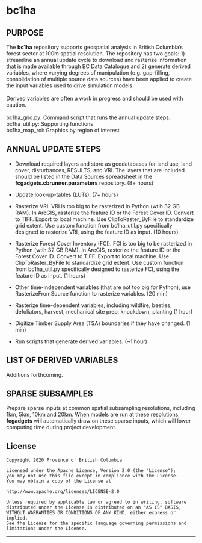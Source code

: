 # bc1ha
## PURPOSE
The **bc1ha** repository supports geospatial analysis in British Columbia’s forest sector at 100m spatial resolution. The repository has two goals: 1) streamline an annual update cycle to download and 
rasterize information that is made available through BC Data Catalogue and 2) generate derived variables, where varying degrees of manipulation (e.g. gap-filling, consolidation of multiple source data sources) 
have been applied to create the input variables used to drive simulation models. 
<br><br>
Derived variables are often a work in progress and should be used with caution.
<br><br>
bc1ha_grid.py: Command script that runs the annual update steps.
<br>
bc1ha_util.py: Supporting functions
<br>
bc1ha_map_roi: Graphics by region of interest

## ANNUAL UPDATE STEPS
- Download required layers and store as geodatabases for land use, land cover, disturbances, RESULTS, and VRI. The layers that are included should be listed in the Data Sources spreadsheet in the **fcgadgets.cbrunner.parameters** repository. (8+ hours)

- Update look-up-tables (LUTs). (7+ hours)

- Rasterize VRI. VRI is too big to be rasterized in Python (wtih 32 GB RAM). In ArcGIS, rasterize the feature ID or the Forest Cover ID. Convert to TIFF. Export to local machine. 
Use ClipToRaster_ByFile to standardize grid extent. Use custom function from bc1ha_util.py specifically designed to rasterize VRI, using the feature ID as input. (10 hours)

- Rasterize Forest Cover Inventory (FCI). FCI is too big to be rasterized in Python (wtih 32 GB RAM). In ArcGIS, rasterize the feature ID or the Forest Cover ID. Convert to TIFF. Export to local machine. 
Use ClipToRaster_ByFile to standardize grid extent. Use custom function from bc1ha_util.py specifically designed to rasterize FCI, using the feature ID as input. (1 hours)

- Other time-independent variables (that are not too big for Python), use RasterizeFromSource function to rasterize variables. (20 min)

- Rasterize time-dependent variables, including wildfire, beetles, defoliators, harvest, mechanical site prep, knockdown, planting (1 hour)

- Digitize Timber Supply Area (TSA) boundaries if they have changed. (1 min)

- Run scripts that generate derived variables. (~1 hour)

## LIST OF DERIVED VARIABLES
Additions forthcoming.

## SPARSE SUBSAMPLES
Prepare sparse inputs at common spatial subsampling resolutions, including 1km, 5km, 10km and 20km. When models are run at these resolutions, **fcgadgets** will automatically draw on these sparse inputs, which will 
lower computing time during project development.

## License

    Copyright 2020 Province of British Columbia

    Licensed under the Apache License, Version 2.0 (the "License");
    you may not use this file except in compliance with the License.
    You may obtain a copy of the License at

    http://www.apache.org/licenses/LICENSE-2.0

    Unless required by applicable law or agreed to in writing, software distributed under the License is distributed on an "AS IS" BASIS,
    WITHOUT WARRANTIES OR CONDITIONS OF ANY KIND, either express or implied.
    See the License for the specific language governing permissions and limitations under the License.

------------------------------------------------------------------------

